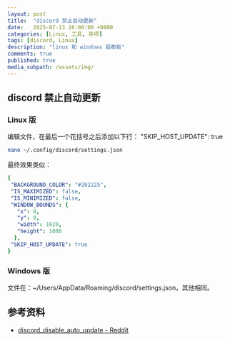 ```yaml
---
layout: post
title:  "discord 禁止自动更新"
date:   2025-07-13 16:00:00 +0800
categories: [Linux, 工具, 杂项]
tags: [discord, Linux]
description: "linux 和 windows 版都有"
comments: true
published: true
media_subpath: /assets/img/
---
```


## discord 禁止自动更新

### Linux 版

编辑文件，在最后一个花括号之后添加以下行：
"SKIP_HOST_UPDATE": true

```bash
nano ~/.config/discord/settings.json
```

最终效果类似：

```yaml
{
 "BACKGROUND_COLOR": "#202225",
 "IS_MAXIMIZED": false,
 "IS_MINIMIZED": false,
 "WINDOW_BOUNDS": {
   "x": 0,
   "y": 0,
   "width": 1920,
   "height": 1080
  },
 "SKIP_HOST_UPDATE": true
}
```

### Windows 版

文件在：~/Users/AppData/Roaming/discord/settings.json，其他相同。


## 参考资料
- [discord_disable_auto_update - Reddit](https://www.reddit.com/r/openSUSE/comments/i8v70t/comment/idtjcj2)
